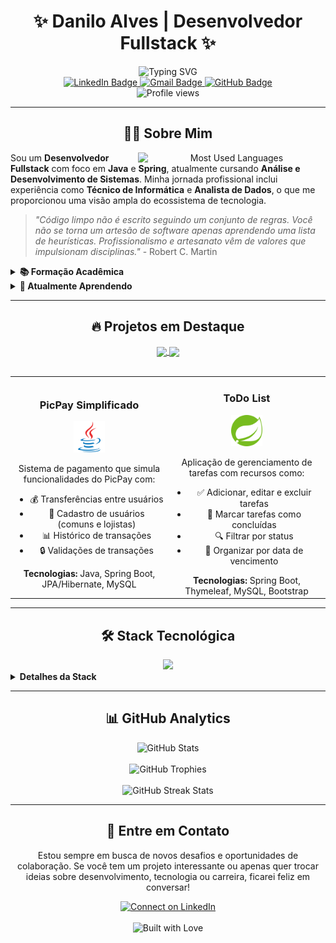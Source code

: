 # <div align="center">✨ Danilo Alves | Desenvolvedor Fullstack ✨</div>

<div align="center">
  <img src="https://readme-typing-svg.herokuapp.com?font=Poppins&size=32&duration=2000&pause=1000&color=36BCF7&center=true&vCenter=true&width=600&height=50&lines=Desenvolvedor+Fullstack;Analista+de+Dados;Especialista+Java;Clean+Code+Enthusiast" alt="Typing SVG" />
</div>

<div align="center">
  <a href="https://www.linkedin.com/in/danilo-de-figueiredo-alves-103262327/">
    <img src="https://img.shields.io/badge/LinkedIn-0077B5?style=for-the-badge&logo=linkedin&logoColor=white" alt="LinkedIn Badge"/>
  </a>
  <a href="mailto:danilo.alvess1902@gmail.com">
    <img src="https://img.shields.io/badge/Gmail-D14836?style=for-the-badge&logo=gmail&logoColor=white" alt="Gmail Badge"/>
  </a>
  <a href="https://github.com/DaniloAlves1902">
    <img src="https://img.shields.io/badge/GitHub-100000?style=for-the-badge&logo=github&logoColor=white" alt="GitHub Badge"/>
  </a>
</div>

<div align="center">
  <img src="https://komarev.com/ghpvc/?username=DaniloAlves1902&style=for-the-badge&color=blue" alt="Profile views"/>
</div>

---

## <div align="center">👨‍💻 Sobre Mim</div>

<div align="center">
  <img align="right" width="300" src="https://github-readme-stats.vercel.app/api/top-langs/?username=DaniloAlves1902&layout=compact&langs_count=7&theme=tokyonight" alt="Most Used Languages"/>
</div>

Sou um **Desenvolvedor Fullstack** com foco em **Java** e **Spring**, atualmente cursando **Análise e Desenvolvimento de Sistemas**. Minha jornada profissional inclui experiência como **Técnico de Informática** e **Analista de Dados**, o que me proporcionou uma visão ampla do ecossistema de tecnologia.

> _"Código limpo não é escrito seguindo um conjunto de regras. Você não se torna um artesão de software apenas aprendendo uma lista de heurísticas. Profissionalismo e artesanato vêm de valores que impulsionam disciplinas."_ - Robert C. Martin

<details>
  <summary><b>📚 Formação Acadêmica</b></summary>
  <br>
  <ul>
    <li>🎓 <b>Análise e Desenvolvimento de Sistemas</b> - Em andamento</li>
    <li>💻 <b>Técnico em Informática</b> - Concluído</li>
  </ul>
</details>

<details>
  <summary><b>🌱 Atualmente Aprendendo</b></summary>
  <br>
  <ul>
    <li>🔄 Arquitetura de Microsserviços</li>
    <li>🧪 Testes Automatizados (JUnit, Mockito)</li>
    <li>☁️ Cloud Computing (AWS)</li>
    <li>🏗️ Clean Architecture</li>
  </ul>
</details>

---

## <div align="center">🔥 Projetos em Destaque</div>

<div align="center">
  <a href="https://github.com/DaniloAlves1902/picpaysimplificado">
    <img align="center" src="https://github-readme-stats.vercel.app/api/pin/?username=DaniloAlves1902&repo=picpaysimplificado&theme=tokyonight" />
  </a>
  <a href="https://github.com/DaniloAlves1902/TodoListAPI">
    <img align="center" src="https://github-readme-stats.vercel.app/api/pin/?username=DaniloAlves1902&repo=TodoListAPI&theme=tokyonight" />
  </a>
</div>

<br>

<table align="center">
  <tr>
    <td width="50%">
      <h3 align="center">PicPay Simplificado</h3>
      <div align="center">
        <a href="https://github.com/DaniloAlves1902/picpaysimplificado" target="_blank">
          <img src="https://raw.githubusercontent.com/devicons/devicon/master/icons/java/java-original.svg" width="50" alt="Java Icon">
        </a>
        <p>
          Sistema de pagamento que simula funcionalidades do PicPay com:
        </p>
        <ul>
          <li>💰 Transferências entre usuários</li>
          <li>👤 Cadastro de usuários (comuns e lojistas)</li>
          <li>📊 Histórico de transações</li>
          <li>🔒 Validações de transações</li>
        </ul>
        <b>Tecnologias:</b> Java, Spring Boot, JPA/Hibernate, MySQL
      </div>
    </td>
    <td width="50%">
      <h3 align="center">ToDo List</h3>
      <div align="center">
        <a href="https://github.com/DaniloAlves1902/TodoListAPI" target="_blank">
          <img src="https://raw.githubusercontent.com/devicons/devicon/master/icons/spring/spring-original.svg" width="50" alt="Spring Icon">
        </a>
        <p>
          Aplicação de gerenciamento de tarefas com recursos como:
        </p>
        <ul>
          <li>✅ Adicionar, editar e excluir tarefas</li>
          <li>🔄 Marcar tarefas como concluídas</li>
          <li>🔍 Filtrar por status</li>
          <li>📆 Organizar por data de vencimento</li>
        </ul>
        <b>Tecnologias:</b> Spring Boot, Thymeleaf, MySQL, Bootstrap
      </div>
    </td>
  </tr>
</table>

---

## <div align="center">🛠️ Stack Tecnológica</div>

<div align="center">
  <img src="https://skillicons.dev/icons?i=java,spring,nodejs,express,html,css,js,bootstrap,mysql,postgresql,mongodb,git,github,docker,maven&perline=5" />
</div>

<details>
  <summary><b>Detalhes da Stack</b></summary>
  <br>
  <h3>🔙 Backend</h3>
  <div>
    <img src="https://img.shields.io/badge/Java-ED8B00?style=for-the-badge&logo=openjdk&logoColor=white" alt="Java" />
    <img src="https://img.shields.io/badge/Spring-6DB33F?style=for-the-badge&logo=spring&logoColor=white" alt="Spring" />
    <img src="https://img.shields.io/badge/Spring_Boot-6DB33F?style=for-the-badge&logo=spring-boot&logoColor=white" alt="Spring Boot" />
    <img src="https://img.shields.io/badge/Node.js-339933?style=for-the-badge&logo=nodedotjs&logoColor=white" alt="Node.js" />
    <img src="https://img.shields.io/badge/Express-000000?style=for-the-badge&logo=express&logoColor=white" alt="Express" />
  </div>
  
  <h3>🖥️ Frontend</h3>
  <div>
    <img src="https://img.shields.io/badge/HTML5-E34F26?style=for-the-badge&logo=html5&logoColor=white" alt="HTML5" />
    <img src="https://img.shields.io/badge/CSS3-1572B6?style=for-the-badge&logo=css3&logoColor=white" alt="CSS3" />
    <img src="https://img.shields.io/badge/JavaScript-F7DF1E?style=for-the-badge&logo=javascript&logoColor=black" alt="JavaScript" />
    <img src="https://img.shields.io/badge/Bootstrap-7952B3?style=for-the-badge&logo=bootstrap&logoColor=white" alt="Bootstrap" />
  </div>
  
  <h3>🗄️ Bancos de Dados</h3>
  <div>
    <img src="https://img.shields.io/badge/MySQL-4479A1?style=for-the-badge&logo=mysql&logoColor=white" alt="MySQL" />
    <img src="https://img.shields.io/badge/PostgreSQL-316192?style=for-the-badge&logo=postgresql&logoColor=white" alt="PostgreSQL" />
    <img src="https://img.shields.io/badge/MongoDB-4EA94B?style=for-the-badge&logo=mongodb&logoColor=white" alt="MongoDB" />
  </div>
  
  <h3>🔧 Ferramentas & DevOps</h3>
  <div>
    <img src="https://img.shields.io/badge/Git-F05032?style=for-the-badge&logo=git&logoColor=white" alt="Git" />
    <img src="https://img.shields.io/badge/GitHub-100000?style=for-the-badge&logo=github&logoColor=white" alt="GitHub" />
    <img src="https://img.shields.io/badge/Docker-2496ED?style=for-the-badge&logo=docker&logoColor=white" alt="Docker" />
    <img src="https://img.shields.io/badge/Maven-C71A36?style=for-the-badge&logo=apache-maven&logoColor=white" alt="Maven" />
  </div>
</details>

---

## <div align="center">📊 GitHub Analytics</div>

<div align="center">
  <img height="180em" src="https://github-readme-stats.vercel.app/api?username=DaniloAlves1902&show_icons=true&theme=tokyonight&include_all_commits=true&count_private=true" alt="GitHub Stats" />
</div>

<br>

<div align="center">
  <img src="https://github-profile-trophy.vercel.app/?username=DaniloAlves1902&theme=tokyonight&row=1&column=6" alt="GitHub Trophies" />
</div>

<br>

<div align="center">
  <img src="https://github-readme-streak-stats.herokuapp.com/?user=DaniloAlves1902&theme=tokyonight" alt="GitHub Streak Stats" />
</div>

---

<div align="center">
  <h2>💬 Entre em Contato</h2>
  <p>
    Estou sempre em busca de novos desafios e oportunidades de colaboração. Se você tem um projeto interessante ou apenas quer trocar ideias sobre desenvolvimento, tecnologia ou carreira, ficarei feliz em conversar!
  </p>
  
  <a href="https://www.linkedin.com/in/danilo-de-figueiredo-alves-103262327/">
    <img src="https://img.shields.io/badge/Let's_connect_on_LinkedIn-0077B5?style=for-the-badge&logo=linkedin&logoColor=white" alt="Connect on LinkedIn" />
  </a>
</div>

<br>

<div align="center">
  <img src="https://forthebadge.com/images/badges/built-with-love.svg" alt="Built with Love" />
</div>
